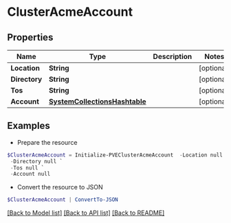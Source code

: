 # ClusterAcmeAccount
## Properties

Name | Type | Description | Notes
------------ | ------------- | ------------- | -------------
**Location** | **String** |  | [optional] 
**Directory** | **String** |  | [optional] 
**Tos** | **String** |  | [optional] 
**Account** | [**SystemCollectionsHashtable**](.md) |  | [optional] 

## Examples

- Prepare the resource
```powershell
$ClusterAcmeAccount = Initialize-PVEClusterAcmeAccount  -Location null `
 -Directory null `
 -Tos null `
 -Account null
```

- Convert the resource to JSON
```powershell
$ClusterAcmeAccount | ConvertTo-JSON
```

[[Back to Model list]](../README.md#documentation-for-models) [[Back to API list]](../README.md#documentation-for-api-endpoints) [[Back to README]](../README.md)

